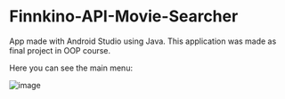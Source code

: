 # Finnkino-API-Movie-Searcher
App made with Android Studio using Java.
This application was made as final project in OOP course.

Here you can see the main menu:


![image](https://user-images.githubusercontent.com/101345439/212085369-e364bd7a-565b-4162-9125-2844494dae02.png)
